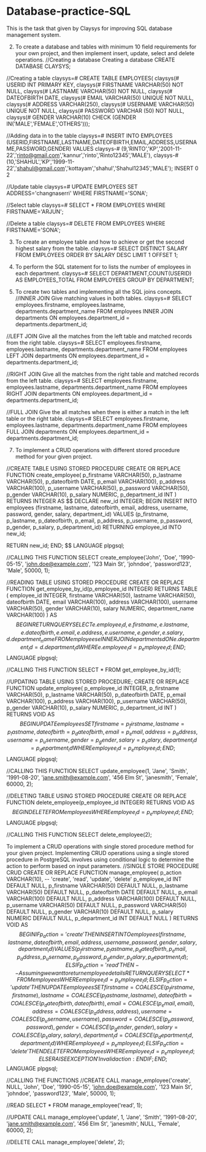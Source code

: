# Database-practice-SQL
This is the task that given by Claysys for improving SQL database management system.

2. To create a database and tables with minimum 10 field requirements for your own project, and
then implement insert, update, select and delete operations.
//Creating a database
Creating a database  CREATE DATABASE CLAYSYS;

//Creating a table
claysys=# CREATE TABLE EMPLOYEES(
claysys(# USERID INT PRIMARY KEY,
claysys(# FIRSTNAME VARCHAR(50) NOT NULL,
claysys(# LASTNAME VARCHAR(50) NOT NULL,
claysys(# DATEOFBIRTH DATE,
claysys(# EMAIL VARCHAR(50) UNIQUE NOT NULL,
claysys(# ADDRESS VARCHAR(250),
claysys(# USERNAME VARCHAR(50) UNIQUE NOT NULL,
claysys(# PASSWORD VARCHAR (50) NOT NULL,
claysys(# GENDER VARCHAR(10) CHECK (GENDER IN('MALE','FEMALE','OTHERS')));

//Adding data in to the table
claysys=# INSERT INTO EMPLOYEES (USERID,FIRSTNAME,LASTNAME,DATEOFBIRTH,EMAIL,ADDRESS,USERNAME,PASSWORD,GENDER) VALUES
claysys-# (9,'RINTO','KP','2001-11-22','rinto@gmail.com','kannur','rinto','Rinto12345','MALE'),
claysys-# (10,'SHAHUL','KP','1999-11-22','shahul@gmail.com','kottayam','shahul','Shahul12345','MALE');
INSERT 0 2

//Update table 
claysys=# UPDATE EMPLOYEES SET ADDRESS='changnaserri' WHERE FIRSTNAME='SONA';

//Select table
claysys=# SELECT * FROM EMPLOYEES WHERE FIRSTNAME='ARJUN';

//Delete a table 
claysys=# DELETE FROM EMPLOYEES WHERE FIRSTNAME='SONA';

3. To create an employee table and how to achieve or get the second highest salary from the table.
   claysys=# SELECT DISTINCT SALARY FROM EMPLOYEES ORDER BY SALARY DESC LIMIT 1 OFFSET 1;
   
5. To perform the SQL statement for to lists the number of employees in each department.
  claysys=# SELECT DEPARTMENT,COUNT(USERID) AS EMPLOYEES_TOTAL FROM EMPLOYEES GROUP BY DEPARTMENT;

5. To create two tables and implementing all the SQL joins concepts.
//INNER JOIN
Give matching values in both tables.
claysys=# SELECT employees.firstname, employees.lastname, departments.department_name
FROM employees
INNER JOIN departments ON employees.department_id = departments.department_id;

//LEFT JOIN
Give all the matches from the left table and matched records from the right table.
claysys=# SELECT employees.firstname, employees.lastname, departments.department_name
FROM employees
LEFT JOIN departments ON employees.department_id = departments.department_id;

//RIGHT JOIN
Give all the matches from the right table and matched records from the left table.
claysys=# SELECT employees.firstname, employees.lastname, departments.department_name
FROM employees
RIGHT JOIN departments ON employees.department_id = departments.department_id;

//FULL JOIN
Give the all matches when there is either a match in the left table or the right table.
claysys=# SELECT employees.firstname, employees.lastname, departments.department_name
FROM employees
FULL JOIN departments ON employees.department_id = departments.department_id;

7. To implement a CRUD operations with different stored procedure method for your given project.

//CREATE TABLE USING STORED PROCEDURE
CREATE OR REPLACE FUNCTION create_employee(
    p_firstname VARCHAR(50),
    p_lastname VARCHAR(50),
    p_dateofbirth DATE,
    p_email VARCHAR(100),
    p_address VARCHAR(100),
    p_username VARCHAR(50),
    p_password VARCHAR(50),
    p_gender VARCHAR(10),
    p_salary NUMERIC,
    p_department_id INT
)
RETURNS INTEGER AS $$
DECLARE
    new_id INTEGER;
BEGIN
    INSERT INTO employees (firstname, lastname, dateofbirth, email, address, username, password, gender, salary, department_id)
    VALUES (p_firstname, p_lastname, p_dateofbirth, p_email, p_address, p_username, p_password, p_gender, p_salary, p_department_id)
    RETURNING employee_id INTO new_id;

 RETURN new_id;
END;
$$ LANGUAGE plpgsql;


//CALLING THIS FUNCTION 
SELECT create_employee('John', 'Doe', '1990-05-15', 'john.doe@example.com', '123 Main St', 'johndoe', 'password123', 'Male', 50000, 1);

//READING TABLE USING STORED PROCEDURE
CREATE OR REPLACE FUNCTION get_employee_by_id(p_employee_id INTEGER)
RETURNS TABLE (
    employee_id INTEGER,
    firstname VARCHAR(50),
    lastname VARCHAR(50),
    dateofbirth DATE,
    email VARCHAR(100),
    address VARCHAR(100),
    username VARCHAR(50),
    gender VARCHAR(10),
    salary NUMERIC,
    department_name VARCHAR(100)
) AS $$
BEGIN
    RETURN QUERY
    SELECT e.employee_id, e.firstname, e.lastname, e.dateofbirth, e.email, e.address,
           e.username, e.gender, e.salary, d.department_name
    FROM employees e
    INNER JOIN departments d ON e.department_id = d.department_id
    WHERE e.employee_id = p_employee_id;
END;
$$ LANGUAGE plpgsql;

//CALLING THIS FUNCTION 
SELECT * FROM get_employee_by_id(1);

//UPDATING TABLE USING STORED PROCEDURE;
CREATE OR REPLACE FUNCTION update_employee(
    p_employee_id INTEGER,
    p_firstname VARCHAR(50),
    p_lastname VARCHAR(50),
    p_dateofbirth DATE,
    p_email VARCHAR(100),
    p_address VARCHAR(100),
    p_username VARCHAR(50),
    p_gender VARCHAR(10),
    p_salary NUMERIC,
    p_department_id INT
)
RETURNS VOID AS $$
BEGIN
    UPDATE employees
    SET firstname = p_firstname,
        lastname = p_lastname,
        dateofbirth = p_dateofbirth,
        email = p_email,
        address = p_address,
        username = p_username,
        gender = p_gender,
        salary = p_salary,
        department_id = p_department_id
    WHERE employee_id = p_employee_id;
END;
$$ LANGUAGE plpgsql;

//CALLING THIS FUNCTION
SELECT update_employee(1, 'Jane', 'Smith', '1991-08-20', 'jane.smith@example.com', '456 Elm St', 'janesmith', 'Female', 60000, 2);

//DELETING TABLE USING STORED PROCEDURE
CREATE OR REPLACE FUNCTION delete_employee(p_employee_id INTEGER)
RETURNS VOID AS $$
BEGIN
    DELETE FROM employees WHERE employee_id = p_employee_id;
END;
$$ LANGUAGE plpgsql;

//CALLING THIS FUNCTION
SELECT delete_employee(2);

To implement a CRUD operations with single stored procedure method for your given project.
Implementing CRUD operations using a single stored procedure in PostgreSQL involves using conditional logic to determine the action to perform based on input parameters.
//SINGLE STORE PROCEDURE CRUD
CREATE OR REPLACE FUNCTION manage_employee(
    p_action VARCHAR(10),  -- 'create', 'read', 'update', 'delete'
    p_employee_id INT DEFAULT NULL,
    p_firstname VARCHAR(50) DEFAULT NULL,
    p_lastname VARCHAR(50) DEFAULT NULL,
    p_dateofbirth DATE DEFAULT NULL,
    p_email VARCHAR(100) DEFAULT NULL,
    p_address VARCHAR(100) DEFAULT NULL,
    p_username VARCHAR(50) DEFAULT NULL,
    p_password VARCHAR(50) DEFAULT NULL,
    p_gender VARCHAR(10) DEFAULT NULL,
    p_salary NUMERIC DEFAULT NULL,
    p_department_id INT DEFAULT NULL
)
RETURNS VOID AS $$
BEGIN
    IF p_action = 'create' THEN
        INSERT INTO employees (firstname, lastname, dateofbirth, email, address, username, password, gender, salary, department_id)
        VALUES (p_firstname, p_lastname, p_dateofbirth, p_email, p_address, p_username, p_password, p_gender, p_salary, p_department_id); 
    ELSIF p_action = 'read' THEN
        -- Assuming we want to return employee details
        RETURN QUERY SELECT * FROM employees WHERE employee_id = p_employee_id;
    ELSIF p_action = 'update' THEN
        UPDATE employees
        SET firstname = COALESCE(p_firstname, firstname),
            lastname = COALESCE(p_lastname, lastname),
            dateofbirth = COALESCE(p_dateofbirth, dateofbirth),
            email = COALESCE(p_email, email),
            address = COALESCE(p_address, address),
            username = COALESCE(p_username, username),
            password = COALESCE(p_password, password),
            gender = COALESCE(p_gender, gender),
            salary = COALESCE(p_salary, salary),
            department_id = COALESCE(p_department_id, department_id)
        WHERE employee_id = p_employee_id;
    ELSIF p_action = 'delete' THEN
        DELETE FROM employees WHERE employee_id = p_employee_id;
    ELSE
        RAISE EXCEPTION 'Invalid action: %', p_action;
    END IF;
END;
$$ LANGUAGE plpgsql;

//CALLING THE FUNCTIONS
//CREATE
CALL manage_employee('create', NULL, 'John', 'Doe', '1990-05-15', 'john.doe@example.com', '123 Main St', 'johndoe', 'password123', 'Male', 50000, 1);

//READ
SELECT * FROM manage_employee('read', 1);

//UPDATE
CALL manage_employee('update', 1, 'Jane', 'Smith', '1991-08-20', 'jane.smith@example.com', '456 Elm St', 'janesmith', NULL, 'Female', 60000, 2);

//DELETE
CALL manage_employee('delete', 2);


